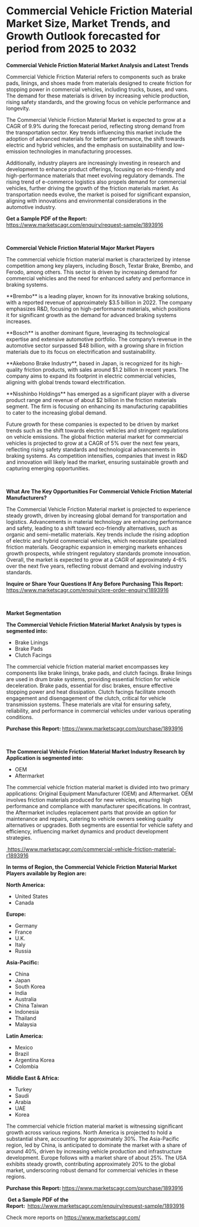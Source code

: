 <p><h1>Commercial Vehicle Friction Material Market Size, Market Trends, and Growth Outlook forecasted for period from 2025 to 2032</h1></p><p><strong>Commercial Vehicle Friction Material Market Analysis and Latest Trends</strong></p>
<p><p>Commercial Vehicle Friction Material refers to components such as brake pads, linings, and shoes made from materials designed to create friction for stopping power in commercial vehicles, including trucks, buses, and vans. The demand for these materials is driven by increasing vehicle production, rising safety standards, and the growing focus on vehicle performance and longevity. </p><p>The Commercial Vehicle Friction Material Market is expected to grow at a CAGR of 9.9% during the forecast period, reflecting strong demand from the transportation sector. Key trends influencing this market include the adoption of advanced materials for better performance, the shift towards electric and hybrid vehicles, and the emphasis on sustainability and low-emission technologies in manufacturing processes. </p><p>Additionally, industry players are increasingly investing in research and development to enhance product offerings, focusing on eco-friendly and high-performance materials that meet evolving regulatory demands. The rising trend of e-commerce logistics also propels demand for commercial vehicles, further driving the growth of the friction materials market. As transportation needs evolve, the market is poised for significant expansion, aligning with innovations and environmental considerations in the automotive industry.</p></p>
<p><strong>Get a Sample PDF of the Report:&nbsp;</strong> <a href="https://www.marketscagr.com/enquiry/request-sample/1893916?utm_campaign=3561&utm_medium=2&utm_source=Github&utm_content=ia&utm_term=31032025&utm_id=commercial-vehicle-friction-material">https://www.marketscagr.com/enquiry/request-sample/1893916</a></p>
<p>&nbsp;</p>
<p><strong>Commercial Vehicle Friction Material Major Market Players</strong></p>
<p><p>The commercial vehicle friction material market is characterized by intense competition among key players, including Bosch, Textar Brake, Brembo, and Ferodo, among others. This sector is driven by increasing demand for commercial vehicles and the need for enhanced safety and performance in braking systems.</p><p>**Brembo** is a leading player, known for its innovative braking solutions, with a reported revenue of approximately $3.5 billion in 2022. The company emphasizes R&D, focusing on high-performance materials, which positions it for significant growth as the demand for advanced braking systems increases.</p><p>**Bosch** is another dominant figure, leveraging its technological expertise and extensive automotive portfolio. The company’s revenue in the automotive sector surpassed $48 billion, with a growing share in friction materials due to its focus on electrification and sustainability.</p><p>**Akebono Brake Industry**, based in Japan, is recognized for its high-quality friction products, with sales around $1.2 billion in recent years. The company aims to expand its footprint in electric commercial vehicles, aligning with global trends toward electrification.</p><p>**Nisshinbo Holdings** has emerged as a significant player with a diverse product range and revenue of about $2 billion in the friction materials segment. The firm is focusing on enhancing its manufacturing capabilities to cater to the increasing global demand.</p><p>Future growth for these companies is expected to be driven by market trends such as the shift towards electric vehicles and stringent regulations on vehicle emissions. The global friction material market for commercial vehicles is projected to grow at a CAGR of 5% over the next few years, reflecting rising safety standards and technological advancements in braking systems. As competition intensifies, companies that invest in R&D and innovation will likely lead the market, ensuring sustainable growth and capturing emerging opportunities.</p></p>
<p>&nbsp;</p>
<p><strong>What Are The Key Opportunities For Commercial Vehicle Friction Material Manufacturers?</strong></p>
<p><p>The Commercial Vehicle Friction Material market is projected to experience steady growth, driven by increasing global demand for transportation and logistics. Advancements in material technology are enhancing performance and safety, leading to a shift toward eco-friendly alternatives, such as organic and semi-metallic materials. Key trends include the rising adoption of electric and hybrid commercial vehicles, which necessitate specialized friction materials. Geographic expansion in emerging markets enhances growth prospects, while stringent regulatory standards promote innovation. Overall, the market is expected to grow at a CAGR of approximately 4-6% over the next five years, reflecting robust demand and evolving industry standards.</p></p>
<p><strong>Inquire or Share Your Questions If Any Before Purchasing This Report:</strong> <a href="https://www.marketscagr.com/enquiry/pre-order-enquiry/1893916?utm_campaign=3561&utm_medium=2&utm_source=Github&utm_content=ia&utm_term=31032025&utm_id=commercial-vehicle-friction-material">https://www.marketscagr.com/enquiry/pre-order-enquiry/1893916</a></p>
<p>&nbsp;</p>
<p><strong>Market Segmentation</strong></p>
<p><strong>The Commercial Vehicle Friction Material Market Analysis by types is segmented into:</strong></p>
<p><ul><li>Brake Linings</li><li>Brake Pads</li><li>Clutch Facings</li></ul></p>
<p><p>The commercial vehicle friction material market encompasses key components like brake linings, brake pads, and clutch facings. Brake linings are used in drum brake systems, providing essential friction for vehicle deceleration. Brake pads, essential for disc brakes,  ensure effective stopping power and heat dissipation. Clutch facings facilitate smooth engagement and disengagement of the clutch, critical for vehicle transmission systems. These materials are vital for ensuring safety, reliability, and performance in commercial vehicles under various operating conditions.</p></p>
<p><strong>Purchase this Report:&nbsp;</strong><a href="https://www.marketscagr.com/purchase/1893916?utm_campaign=3561&utm_medium=2&utm_source=Github&utm_content=ia&utm_term=31032025&utm_id=commercial-vehicle-friction-material">https://www.marketscagr.com/purchase/1893916</a></p>
<p>&nbsp;</p>
<p><strong>The Commercial Vehicle Friction Material Market Industry Research by Application is segmented into:</strong></p>
<p><ul><li>OEM</li><li>Aftermarket</li></ul></p>
<p><p>The commercial vehicle friction material market is divided into two primary applications: Original Equipment Manufacturer (OEM) and Aftermarket. OEM involves friction materials produced for new vehicles, ensuring high performance and compliance with manufacturer specifications. In contrast, the Aftermarket includes replacement parts that provide an option for maintenance and repairs, catering to vehicle owners seeking quality alternatives or upgrades. Both segments are essential for vehicle safety and efficiency, influencing market dynamics and product development strategies.</p></p>
<p><a href="https://www.marketscagr.com/commercial-vehicle-friction-material-r1893916?utm_campaign=3561&utm_medium=2&utm_source=Github&utm_content=ia&utm_term=31032025&utm_id=commercial-vehicle-friction-material">&nbsp;https://www.marketscagr.com/commercial-vehicle-friction-material-r1893916</a></p>
<p><strong>In terms of Region, the Commercial Vehicle Friction Material Market Players available by Region are:</strong></p>
<p>
    <p> <strong> North America: </strong>
        <ul>
            <li>United States</li>
            <li>Canada</li>
        </ul>
        </p> 
    <p> <strong> Europe: </strong>
        <ul>
            <li>Germany</li>
            <li>France</li>
            <li>U.K.</li>
            <li>Italy</li>
            <li>Russia</li>
        </ul>
        </p> 
    <p> <strong> Asia-Pacific: </strong>
        <ul>
            <li>China</li>
            <li>Japan</li>
            <li>South Korea</li>
            <li>India</li>
            <li>Australia</li>
            <li>China Taiwan</li>
            <li>Indonesia</li>
            <li>Thailand</li>
            <li>Malaysia</li>
        </ul>
        </p> 
    <p> <strong> Latin America: </strong>
        <ul>
            <li>Mexico</li>
            <li>Brazil</li>
            <li>Argentina Korea</li>
            <li>Colombia</li>
        </ul>
        </p> 
    <p> <strong> Middle East & Africa: </strong>
        <ul>
            <li>Turkey</li>
            <li>Saudi</li>
            <li>Arabia</li>
            <li>UAE</li>
            <li>Korea</li>
        </ul>
    </p>
    </p>
<p><p>The commercial vehicle friction material market is witnessing significant growth across various regions. North America is projected to hold a substantial share, accounting for approximately 30%. The Asia-Pacific region, led by China, is anticipated to dominate the market with a share of around 40%, driven by increasing vehicle production and infrastructure development. Europe follows with a market share of about 25%. The USA exhibits steady growth, contributing approximately 20% to the global market, underscoring robust demand for commercial vehicles in these regions.</p></p>
<p><strong>Purchase this Report: </strong><a href="https://www.marketscagr.com/purchase/1893916?utm_campaign=3561&utm_medium=2&utm_source=Github&utm_content=ia&utm_term=31032025&utm_id=commercial-vehicle-friction-material">https://www.marketscagr.com/purchase/1893916</a></p>
<p>&nbsp;<strong>Get a Sample PDF of the Report:&nbsp;&nbsp;</strong><a href="https://www.marketscagr.com/enquiry/request-sample/1893916?utm_campaign=3561&utm_medium=2&utm_source=Github&utm_content=ia&utm_term=31032025&utm_id=commercial-vehicle-friction-material">https://www.marketscagr.com/enquiry/request-sample/1893916</a></p>
<p><strong></strong></p>
<p>Check more reports on <a href="https://www.marketscagr.com/?utm_campaign=3561&utm_medium=2&utm_source=Github&utm_content=ia&utm_term=31032025&utm_id=commercial-vehicle-friction-material">https://www.marketscagr.com/</a></p>